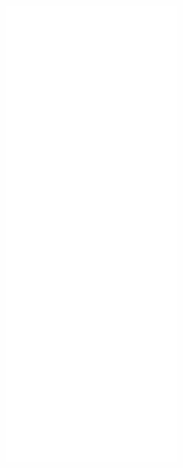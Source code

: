 <p align="center"><img src="https://github.com/CoderJoeW/CoderJoeW/blob/main/github-metrics.svg"></p>

